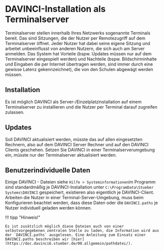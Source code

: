 # DAVINCI-Installation als Terminalserver

Terminalserver stellen innerhalb Ihres Netzwerks sogenannte Terminals bereit. Das sind Sitzungen, die der Nutzer per Remotezugriff auf dem Terminalserver öffnet.
Jeder Nutzer hat dabei seine eigene Sitzung und arbeitet unbeeinflusst von anderen Nutzern, die sich auch am Server anmelden. Das System hat Vorteile (bspw. Updates müssen nur auf dem Terminalserver eingespielt werden) und Nachteile (bspw. Bildschirminhalte und Eingaben die per Internet übertragen werden, sind immer durch eine gewisse Latenz gekennzeichnet), die von den Schulen abgewägt werden müssen.

## Installation

Es ist möglich DAVINCI als Server-/Einzelplatzinstallation auf einem Terminalserver zu installieren und die Nutzer per Terminal darauf zugreifen zulassen.

## Updates

Soll DAVINCI aktualisiert werden, müsste das auf allen eingesetzten Rechnern, also auf dem DAVINCI Server Rechner und auf den DAVINCI Clients geschehen. Setzen Sie DAVINCI in einer Terminalserverumgebung ein, müsste nur der Terminalserver aktualisiert werden.

## Benutzerindividuelle Daten

Einige DAVINCI - Dateien siehe `Hilfe > Systeminformationen`im Programm sind standardmäßig je DAVINCI-Installation unter `C:\ProgramData\Stueber Systems\DAVINCI` gespeichert, existieren also eigentlich je DAVINCI-Client. Arbeiten die Nutzer in einer Terminal-Server-Umgebung, muss beim Konfigurieren beachtet werden, dass diese Daten oder die `DAVINCI.paths` je Nutzer individuell geladen werden können.

!!! tipp "Hinweis!"

    Es ist zusätzlich möglich diese Dateien auch von einer selbstvorgegebenen zentralen Stelle zu laden, die Information wird aus der `DAVINCI.paths` ausgelesen. Eine Anleitung zum Einsatz einer DAVINCI.paths beschreiben wir [hier](https://doc.davinci6.stueber.de/00.allgemein/pathdatei/).

